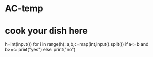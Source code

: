 # AC-temp
# cook your dish here
h=int(input())
for i in range(h):
    a,b,c=map(int,input().split())
    if a<=b and b>=c:
        print("yes")
    else:
        print("no")
